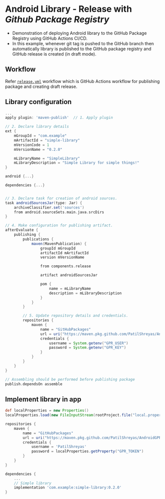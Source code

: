# Android Library - Release with _Github Package Registry_ 

- Demonstration of deploying Android library to the GitHub Package Registry using GitHub Actions CI/CD.
- In this example, whenever git tag is pushed to the GitHub branch then automatically library is published to the GitHub package registry and GitHub release is created (in draft mode).

## Workflow

Refer [`release.yml`](/.github/workflows/release.yml) workflow which is GitHub Actions workflow for publishing package and creating draft release.
 
## Library configuration

```gradle
...
apply plugin: 'maven-publish'  // 1. Apply plugin

// 2. Declare library details
ext {
    mGroupId = "com.example"
    mArtifactId = "simple-library"
    mVersionCode = 1
    mVersionName = "0.2.0"

    mLibraryName = "SimpleLibrary"
    mLibraryDescription = "Simple Library for simple things!"
}

android {...}

dependencies {...}


// 3. Declare task for creation of android sources.
task androidSourcesJar(type: Jar) {
    archiveClassifier.set('sources')
    from android.sourceSets.main.java.srcDirs
}

// 4. Make configuration for publishing artifact.
afterEvaluate {
    publishing {
        publications {
            maven(MavenPublication) {
                groupId mGroupId
                artifactId mArtifactId
                version mVersionName

                from components.release

                artifact androidSourcesJar

                pom {
                    name = mLibraryName
                    description = mLibraryDescription
                }
            }
        }

        // 5. Update repository details and credentials.
        repositories {
            maven {
                name = "GitHubPackages"
                url = uri("https://maven.pkg.github.com/PatilShreyas/AndroidGPR")
                credentials {
                    username = System.getenv("GPR_USER")
                    password = System.getenv("GPR_KEY")
                }
            }
        }
    }
}

// Assembling should be performed before publishing package
publish.dependsOn assemble
```

## Implement library in app

```gradle
def localProperties = new Properties()
localProperties.load(new FileInputStream(rootProject.file("local.properties")))

repositories {
    maven {
        name = "GitHubPackages"
        url = uri("https://maven.pkg.github.com/PatilShreyas/AndroidGPR")
        credentials {
            username = 'PatilShreyas'
            password = localProperties.getProperty("GPR_TOKEN")
        }
    }
}

dependencies {
    ...
    // Simple library
    implementation 'com.example:simple-library:0.2.0'
}
```
